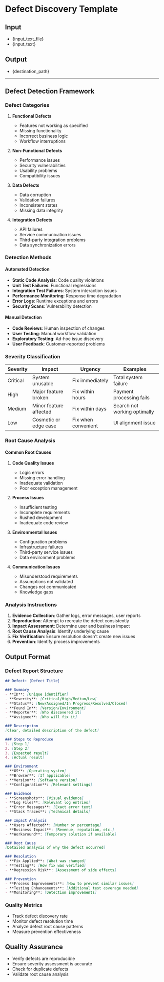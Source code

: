 # Defect Discovery Template

## Input
- {input_text_file}
- {input_text}

## Output
- {destination_path}

---

## Defect Detection Framework

### Defect Categories
1. **Functional Defects**
   - Features not working as specified
   - Missing functionality
   - Incorrect business logic
   - Workflow interruptions

2. **Non-Functional Defects**
   - Performance issues
   - Security vulnerabilities
   - Usability problems
   - Compatibility issues

3. **Data Defects**
   - Data corruption
   - Validation failures
   - Inconsistent states
   - Missing data integrity

4. **Integration Defects**
   - API failures
   - Service communication issues
   - Third-party integration problems
   - Data synchronization errors

### Detection Methods

#### Automated Detection
- **Static Code Analysis**: Code quality violations
- **Unit Test Failures**: Functional regressions
- **Integration Test Failures**: System interaction issues
- **Performance Monitoring**: Response time degradation
- **Error Logs**: Runtime exceptions and errors
- **Security Scans**: Vulnerability detection

#### Manual Detection
- **Code Reviews**: Human inspection of changes
- **User Testing**: Manual workflow validation
- **Exploratory Testing**: Ad-hoc issue discovery
- **User Feedback**: Customer-reported problems

### Severity Classification

| Severity | Impact | Urgency | Examples |
|----------|--------|---------|----------|
| Critical | System unusable | Fix immediately | Total system failure |
| High | Major feature broken | Fix within hours | Payment processing fails |
| Medium | Minor feature affected | Fix within days | Search not working optimally |
| Low | Cosmetic or edge case | Fix when convenient | UI alignment issue |

### Root Cause Analysis

#### Common Root Causes
1. **Code Quality Issues**
   - Logic errors
   - Missing error handling
   - Inadequate validation
   - Poor exception management

2. **Process Issues**
   - Insufficient testing
   - Incomplete requirements
   - Rushed development
   - Inadequate code review

3. **Environmental Issues**
   - Configuration problems
   - Infrastructure failures
   - Third-party service issues
   - Data environment problems

4. **Communication Issues**
   - Misunderstood requirements
   - Assumptions not validated
   - Changes not communicated
   - Knowledge gaps

### Analysis Instructions

1. **Evidence Collection**: Gather logs, error messages, user reports
2. **Reproduction**: Attempt to recreate the defect consistently
3. **Impact Assessment**: Determine user and business impact
4. **Root Cause Analysis**: Identify underlying cause
5. **Fix Verification**: Ensure resolution doesn't create new issues
6. **Prevention**: Identify process improvements

## Output Format

### Defect Report Structure
```markdown
## Defect: [Defect Title]

### Summary
- **ID**: [Unique identifier]
- **Severity**: [Critical/High/Medium/Low]
- **Status**: [New/Assigned/In Progress/Resolved/Closed]
- **Found In**: [Version/Environment]
- **Reporter**: [Who discovered it]
- **Assignee**: [Who will fix it]

### Description
[Clear, detailed description of the defect]

### Steps to Reproduce
1. [Step 1]
2. [Step 2]
3. [Expected result]
4. [Actual result]

### Environment
- **OS**: [Operating system]
- **Browser**: [If applicable]
- **Version**: [Software version]
- **Configuration**: [Relevant settings]

### Evidence
- **Screenshots**: [Visual evidence]
- **Log Files**: [Relevant log entries]
- **Error Messages**: [Exact error text]
- **Stack Traces**: [Technical details]

### Impact Analysis
- **Users Affected**: [Number or percentage]
- **Business Impact**: [Revenue, reputation, etc.]
- **Workaround**: [Temporary solution if available]

### Root Cause
[Detailed analysis of why the defect occurred]

### Resolution
- **Fix Applied**: [What was changed]
- **Testing**: [How fix was verified]
- **Regression Risk**: [Assessment of side effects]

### Prevention
- **Process Improvements**: [How to prevent similar issues]
- **Testing Enhancements**: [Additional test coverage needed]
- **Monitoring**: [Detection improvements]
```

### Quality Metrics
- Track defect discovery rate
- Monitor defect resolution time
- Analyze defect root cause patterns
- Measure prevention effectiveness

## Quality Assurance
- Verify defects are reproducible
- Ensure severity assessment is accurate
- Check for duplicate defects
- Validate root cause analysis